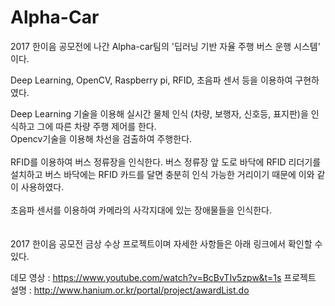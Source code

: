 # Alpha-Car

2017 한이음 공모전에 나간 Alpha-car팀의 '딥러닝 기반 자율 주행 버스 운행 시스템' 이다.

Deep Learning, OpenCV, Raspberry pi, RFID, 초음파 센서 등을 이용하여 구현하였다.

Deep Learning 기술을 이용해 실시간 물체 인식 (차량, 보행자, 신호등, 표지판)을 인식하고 그에 따른 차량 주행 제어를 한다. <br>
Opencv기술을 이용해 차선을 검출하여 주행한다.<br><br>
RFID를 이용하여 버스 정류장을 인식한다. 버스 정류장 앞 도로 바닥에 RFID 리더기를 설치하고 버스 바닥에는 RFID 카드를 달면 충분히 인식 가능한 거리이기 때문에 이와 같이 사용하였다.<br><br>
초음파 센서를 이용하여 카메라의 사각지대에 있는 장애물들을 인식한다.
<br><br><br>
2017 한이음 공모전 금상 수상 프로젝트이며 자세한 사항들은 아래 링크에서 확인할 수 있다.

데모 영상 : https://www.youtube.com/watch?v=BcBvTIv5zpw&t=1s
프로젝트 설명 : http://www.hanium.or.kr/portal/project/awardList.do
